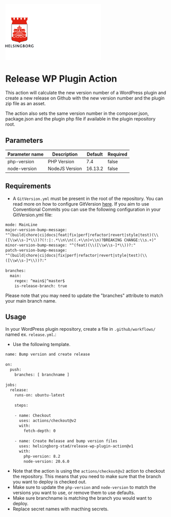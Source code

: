 <p>
  <a href="https://github.com/helsingborg-stad/municipio-deploy/release-wp-plugin">
    <img src="./images/hbg-github-logo-combo.png" alt="Logo" width="300">
  </a>
</p>

# Release WP Plugin Action

This action will calculate the new version number of a WordPress plugin and create a new release on Github with the new version number and the plugin zip file as an asset.

The action also sets the same version number in the composer.json, package.json and the plugin php file if available in the plugin repository root.

## Parameters

| Parameter name              | Description                                                                  | Default    | Required |
|-----------------------------|------------------------------------------------------------------------------|------------|----------|
| php-version                 | PHP Version                                                                  | 7.4        | false    |
| node-version                | NodeJS Version                                                               | 16.13.2    | false    |

## Requirements
- A `GitVersion.yml` must be present in the root of the repository. You can read more on how to configure GitVersion [here](https://gitversion.net/docs/configuration/). If you aim to use Conventional Commits you can use the following configuration in your GitVersion.yml file:

```
mode: MainLine
major-version-bump-message: "^(build|chore|ci|docs|feat|fix|perf|refactor|revert|style|test)(\\([\\w\\s-]*\\))?(!:|:.*\\n\\n((.+\\n)+\\n)?BREAKING CHANGE:\\s.+)"
minor-version-bump-message: "^(feat)(\\([\\w\\s-]*\\))?:"
patch-version-bump-message: "^(build|chore|ci|docs|fix|perf|refactor|revert|style|test)(\\([\\w\\s-]*\\))?:"

branches:
  main:
    regex: ^main$|^master$
    is-release-branch: true
```

Please note that you may need to update the "branches" attribute to match your main branch name.

## Usage
In your WordPress plugin repository, create a file in `.github/workflows/` named ex. `release.yml`.:
- Use the following template.
```
name: Bump version and create release

on:
  push:
    branches: [ branchname ]

jobs:
  release:
    runs-on: ubuntu-latest

    steps:
    
    - name: Checkout
      uses: actions/checkout@v2
      with:
        fetch-depth: 0

    - name: Create Release and bump version files
      uses: helsingborg-stad/release-wp-plugin-action@v1
      with:
        php-version: 8.2
        node-version: 20.6.0
  ```
- Note that the action is using the `actions/checkout@v2` action to checkout the repository. This means that you need to make sure that the branch you want to deploy is checked out.
- Make sure to update the `php-version` and `node-version` to match the versions you want to use, or remove them to use defaults.
- Make sure branchname is matching the branch you would want to deploy.
- Replace secret names with macthing secrets.
